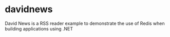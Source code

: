 # davidnews
David News is a RSS reader example to demonstrate the use of Redis when building applications using .NET
